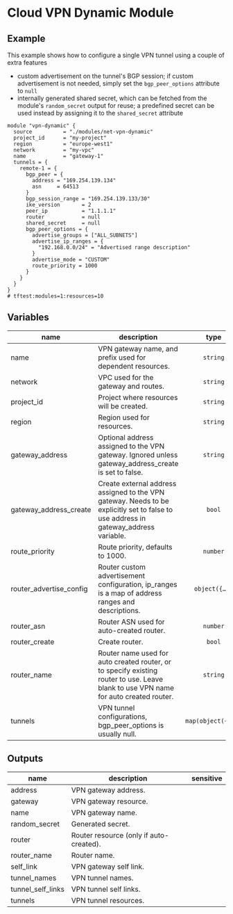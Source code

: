 # Cloud VPN Dynamic Module

## Example

This example shows how to configure a single VPN tunnel using a couple of extra features

-  custom advertisement on the tunnel's BGP session; if custom advertisement is not needed, simply set the `bgp_peer_options` attribute to `null`
- internally generated shared secret, which can be fetched from the module's `random_secret` output for reuse; a predefined secret can be used instead by assigning it to the `shared_secret` attribute

```hcl
module "vpn-dynamic" {
  source          = "./modules/net-vpn-dynamic"
  project_id      = "my-project"
  region          = "europe-west1"
  network         = "my-vpc"
  name            = "gateway-1"
  tunnels = {
    remote-1 = {
      bgp_peer = {
        address = "169.254.139.134"
        asn     = 64513
      }
      bgp_session_range = "169.254.139.133/30"
      ike_version       = 2
      peer_ip           = "1.1.1.1"
      router            = null
      shared_secret     = null
      bgp_peer_options = {
        advertise_groups = ["ALL_SUBNETS"]
        advertise_ip_ranges = {
          "192.168.0.0/24" = "Advertised range description"
        }
        advertise_mode = "CUSTOM"
        route_priority = 1000
      }
    }
  }
}
# tftest:modules=1:resources=10
```

<!-- BEGIN TFDOC -->

## Variables

| name | description | type | required | default |
|---|---|:---:|:---:|:---:|
| name | VPN gateway name, and prefix used for dependent resources. | <code>string</code> | ✓ |  |
| network | VPC used for the gateway and routes. | <code>string</code> | ✓ |  |
| project_id | Project where resources will be created. | <code>string</code> | ✓ |  |
| region | Region used for resources. | <code>string</code> | ✓ |  |
| gateway_address | Optional address assigned to the VPN gateway. Ignored unless gateway_address_create is set to false. | <code>string</code> |  | <code>&#34;&#34;</code> |
| gateway_address_create | Create external address assigned to the VPN gateway. Needs to be explicitly set to false to use address in gateway_address variable. | <code>bool</code> |  | <code>true</code> |
| route_priority | Route priority, defaults to 1000. | <code>number</code> |  | <code>1000</code> |
| router_advertise_config | Router custom advertisement configuration, ip_ranges is a map of address ranges and descriptions. | <code title="object&#40;&#123;&#10;  groups    &#61; list&#40;string&#41;&#10;  ip_ranges &#61; map&#40;string&#41;&#10;  mode      &#61; string&#10;&#125;&#41;">object&#40;&#123;&#8230;&#125;&#41;</code> |  | <code>null</code> |
| router_asn | Router ASN used for auto-created router. | <code>number</code> |  | <code>64514</code> |
| router_create | Create router. | <code>bool</code> |  | <code>true</code> |
| router_name | Router name used for auto created router, or to specify existing router to use. Leave blank to use VPN name for auto created router. | <code>string</code> |  | <code>&#34;&#34;</code> |
| tunnels | VPN tunnel configurations, bgp_peer_options is usually null. | <code title="map&#40;object&#40;&#123;&#10;  bgp_peer &#61; object&#40;&#123;&#10;    address &#61; string&#10;    asn     &#61; number&#10;  &#125;&#41;&#10;  bgp_peer_options &#61; object&#40;&#123;&#10;    advertise_groups    &#61; list&#40;string&#41;&#10;    advertise_ip_ranges &#61; map&#40;string&#41;&#10;    advertise_mode      &#61; string&#10;    route_priority      &#61; number&#10;  &#125;&#41;&#10;  bgp_session_range &#61; string&#10;  ike_version       &#61; number&#10;  peer_ip           &#61; string&#10;  router            &#61; string&#10;  shared_secret     &#61; string&#10;&#125;&#41;&#41;">map&#40;object&#40;&#123;&#8230;&#125;&#41;&#41;</code> |  | <code>&#123;&#125;</code> |

## Outputs

| name | description | sensitive |
|---|---|:---:|
| address | VPN gateway address. |  |
| gateway | VPN gateway resource. |  |
| name | VPN gateway name. |  |
| random_secret | Generated secret. |  |
| router | Router resource (only if auto-created). |  |
| router_name | Router name. |  |
| self_link | VPN gateway self link. |  |
| tunnel_names | VPN tunnel names. |  |
| tunnel_self_links | VPN tunnel self links. |  |
| tunnels | VPN tunnel resources. |  |


<!-- END TFDOC -->
